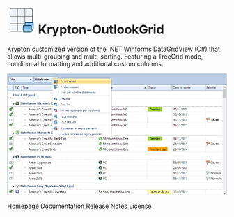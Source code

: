 # ![](/Images/table_elements_64.png) Krypton-OutlookGrid
Krypton customized version of the .NET Winforms DataGridView (C#) that allows multi-grouping and multi-sorting. Featuring a TreeGrid mode, conditional formatting and additional custom columns.

![](/Images/KryptonOutlookGridSample.png)

<a href="http://www.jdhsoftware.com/products/krypton-outlookgrid/">Homepage</a>
<a href="http://www.jdhsoftware.com/products/krypton-outlookgrid/documentation/">Documentation</a>
<a href="http://www.jdhsoftware.com/products/krypton-outlookgrid/history/">Release Notes</a>
<a href="https://github.com/Cocotteseb/Krypton-OutlookGrid/blob/master/LICENSE.md">License</a>


  
